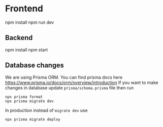 # Frontend

npm install
npm run dev

## Backend

npm install
npm start


## Database changes

We are using Prisma ORM. You can find prisma docs here https://www.prisma.io/docs/orm/overview/introduction 
If you want to make changes in database update `prisma/schema.prisma` file then run 

    npx prisma format
    npx prisma migrate dev

In production instead of `migrate dev` use 

    npx prisma migrate deploy
